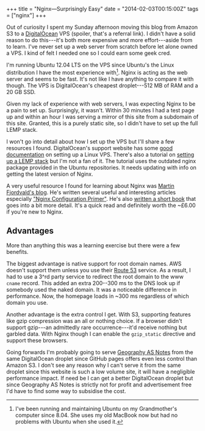 +++
title = "Nginx—Surprisingly Easy"
date = "2014-02-03T00:15:00Z"
tags = ["nginx"]
+++

Out of curiosity I spent my Sunday afternoon moving this blog from Amazon S3 to a [DigitalOcean][digital-ocean-link] VPS (spoiler, that's a referral link). I didn't have a solid reason to do this---it's both more expensive and more effort---aside from to learn. I've never set up a web server from scratch before let alone owned a VPS. I kind of felt I needed one so I could earn some geek cred.

[digital-ocean-link]: https://www.digitalocean.com/?refcode=755d29c48c8c

<!--more-->

I'm running Ubuntu 12.04 LTS on the VPS since Ubuntu's the Linux distribution I have the most experience with[^1]. Nginx is acting as the web server and seems to be fast. It's not like I have anything to compare it with though. The VPS is DigitalOcean's cheapest droplet---512 MB of RAM and a 20 GB SSD.

Given my lack of experience with web servers, I was expecting Nginx to be a pain to set up. Surprisingly, it wasn't. Within 30 minutes I had a test page up and within an hour I was serving a mirror of this site from a subdomain of this site. Granted, this is a purely static site, so I didn't have to set up the full LEMP stack.

I won't go into detail about how I set up the VPS but I'll share a few resources I found. DigitalOcean's support website has some [good documentation][digital-ocean-docs] on setting up a Linux VPS. There's also a tutorial on [setting up a LEMP stack][digital-ocean-lemp] but I'm not a fan of it. The tutorial uses the outdated nginx package provided in the Ubuntu repositories. It needs updating with info on getting the latest version of Nginx.

[digital-ocean-docs]: https://www.digitalocean.com/community

[digital-ocean-lemp]: https://www.digitalocean.com/community/articles/how-to-install-linux-nginx-mysql-php-lemp-stack-on-ubuntu-12-04

A very useful resource I found for learning about Nginx was [Martin Fjordvald's blog][martin-blog]. He's written several useful and interesting articles especially ["Nginx Configuration Primer"][config-primer]. He's also [written a short book][martin-book] that goes into a bit more detail. It's a quick read and definitely worth the ~£6.00 if you're new to Nginx.

[martin-blog]: http://blog.martinfjordvald.com
[config-primer]: http://blog.martinfjordvald.com/2010/07/nginx-primer/
[martin-book]: http://blog.martinfjordvald.com/2013/05/my-new-nginx-book-instant-nginx-starter/

## Advantages

More than anything this was a learning exercise but there were a few benefits.

The biggest advantage is native support for root domain names. AWS doesn't support them unless you use their [Route 53][amazon-route-53] service. As a result, I had to use a 3^rd party service to redirect the root domain to the www `cname` record. This added an extra 200--300 ms to the DNS look up if somebody used the naked domain. It was a noticeable difference in performance. Now, the homepage loads in ~300 ms regardless of which domain you use.

Another advantage is the extra control I get. With S3, supporting features like gzip compression was an all or nothing choice. If a browser didn't support gzip---an admittedly rare occurrence---it'd receive nothing but garbled data. With Nginx though I can enable the `gzip_static` directive and support these browsers.

[amazon-route-53]: http://aws.amazon.com/route53/

Going forwards I'm probably going to serve [Geography AS Notes][gas-notes] from the same DigitalOcean droplet since GitHub pages offers even less control than Amazon S3. I don't see any reason why I can't serve it from the same droplet since this website is such a low volume site, it will have a negligible performance impact. If need be I can get a better DigitalOcean droplet but since Geography AS Notes is strictly not for profit and advertisement free I'd have to find some way to subsidise the cost.

[gas-notes]: http://geographyas.info

[^1]: I've been running and maintaining Ubuntu on my Grandmother's computer since 8.04. She uses my old MacBook now but had no problems with Ubuntu when she used it.

